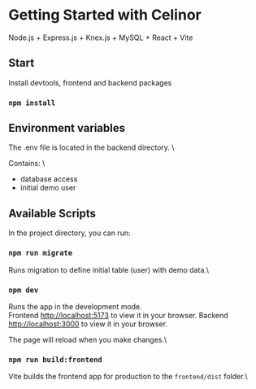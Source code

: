 # Getting Started with Celinor

Node.js + Express.js + Knex.js + MySQL + React + Vite

## Start

Install devtools, frontend and backend packages

### `npm install`

## Environment variables

The .env file is located in the backend directory. \

Contains: \

- database access
- initial demo user

## Available Scripts

In the project directory, you can run:

### `npm run migrate`

Runs migration to define initial table (user) with demo data.\

### `npm dev`

Runs the app in the development mode.\
Frontend [http://localhost:5173](http://localhost:5173) to view it in your browser.
Backend [http://localhost:3000](http://localhost:3000) to view it in your browser.

The page will reload when you make changes.\

### `npm run build:frontend`

Vite builds the frontend app for production to the `frontend/dist` folder.\

